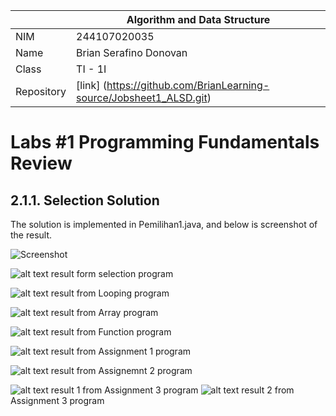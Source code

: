 |  | Algorithm and Data Structure |
|--|--|
| NIM | 244107020035 |
| Name |  Brian Serafino Donovan |
| Class | TI - 1I |
| Repository | [link] (https://github.com/BrianLearning-source/Jobsheet1_ALSD.git) |

# Labs #1 Programming Fundamentals Review

## 2.1.1. Selection Solution

The solution is implemented in Pemilihan1.java, and below is screenshot of the result.

![Screenshot](img/img1.png)

![alt text](image-7.png) result form selection program

![alt text](image-8.png) result from Looping program

![alt text](image.png) result from Array program

![alt text](image-1.png) result from Function program

![alt text](image-2.png) result from Assignment 1 program

![alt text](image-3.png) result from Assignemnt 2 program

![alt text](image-4.png) result 1 from Assignment 3 program
![alt text](image-5.png) result 2 from Assignment 3 program
